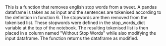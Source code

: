 This is a function that removes english stop words from a tweet. A pandas dataframe is taken as as input and the sentences are tokenised according to the definition in function 6. 
The stopwords are then removed from the tokenised list. These stopwords were defined in the stop_words_dict variable at the top of the notebook.
The resulting tokenised list is then placed in a column named "Without Stop Words" while also modifying the input dataframe.
The function returns the dataframe as modified.